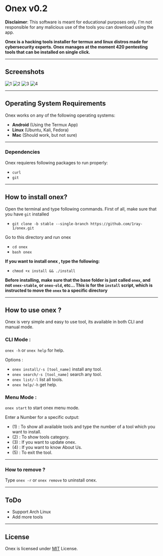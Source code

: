 # Onex v0.2

**Disclaimer**: This software is meant for educational purposes only. I'm not responsible for any malicious use of the tools you can download using the app.

**Onex is a hacking tools installer for termux and linux distros made for cybersecurity experts.
Onex manages at the moment 420 pentesting tools that can be installed on single click.**

-----------------------------------------------------------------------

## Screenshots
![1](https://github.com/1RaY-1/onex/assets/78962948/7388353a-f9c5-4e68-aa93-883831ddc322)
![2](https://github.com/1RaY-1/onex/assets/78962948/da684b68-3776-4803-a8f5-711cb15d2609)
![3](https://github.com/1RaY-1/onex/assets/78962948/7297984d-ae69-4e69-8881-c1d46f875d68)
![4](https://github.com/1RaY-1/onex/assets/78962948/c14005ad-3e54-4da8-ba64-dd57d920b949)


------------------------------------------------------------------------

## Operating System Requirements

Onex works on any of the following operating systems:
- **Android** (Using the Termux App)
- **Linux** (Ubuntu, Kali, Fedora)
- **Mac** (Should work, but not sure)

------------------------------------------------------------------------

### Dependencies
Onex requieres following packages to run properly:
* `curl`
* `git`

------------------------------------------------------------------------

## How to install onex?

Open the terminal and type following commands.
First of all, make sure that you have `git` installed

* ```git clone -b stable --single-branch https://github.com/1ray-1/onex.git```

Go to this directory and run onex
* `cd onex`
* `bash onex`

**If you want to install onex , type the following:**
* `chmod +x install && ./install`

**Before installing, make sure that the base folder is just called `onex`, and not `onex-stable`, or `onex-old`, etc...
This is for the `install` script, which is instructed to move the `onex` to a specific directory**

------------------------------------------------------------------------

## How to use onex ?
Onex is very simple and easy to use tool, its available in both CLI and manual mode.

### CLI Mode :
`onex -h` or `onex help` for help.

Options :
- `onex install/-s [tool_name]` install any tool.
- `onex search/-s [tool_name]` search any tool.
- `onex list/-l` list all tools.
- `onex help/-h` get help.

### Menu Mode :
`onex start` to start onex menu mode.

Enter a Number for a specific output:
- (1) : To show all available tools and type the number of a tool which you want to install.
- (2) : To show tools category.
- (3) : If you want to update onex.
- (4) : If you want to know About Us.
- (5) : To exit the tool.

------------------------------------------------------------------------

### How to remove ?
Type `onex -r` or `onex remove` to uninstall onex.

---------------------------------------------------------------------

## ToDo
 * Support Arch Linux
 * Add more tools

------------------------------------------------------------------------

## License
Onex is licensed under [MIT](https://github.com/1RaY-1/onex/blob/main/LICENSE) License.

